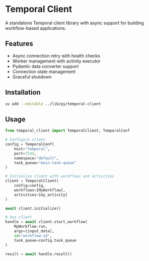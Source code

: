 # Temporal Client

A standalone Temporal client library with async support for building workflow-based applications.

## Features

- Async connection retry with health checks
- Worker management with activity executor
- Pydantic data converter support
- Connection state management
- Graceful shutdown

## Installation

```bash
uv add --editable ../lib/py/temporal-client
```

## Usage

```python
from temporal_client import TemporalClient, TemporalConf

# Configure client
config = TemporalConf(
    host="temporal",
    port=7233,
    namespace="default",
    task_queue="main-task-queue"
)

# Initialize client with workflows and activities
client = TemporalClient(
    config=config,
    workflows=[MyWorkflow],
    activities=[my_activity]
)

await client.initialize()

# Use client
handle = await client.start_workflow(
    MyWorkflow.run,
    args=[input_data],
    id="workflow-id",
    task_queue=config.task_queue
)

result = await handle.result()
```
